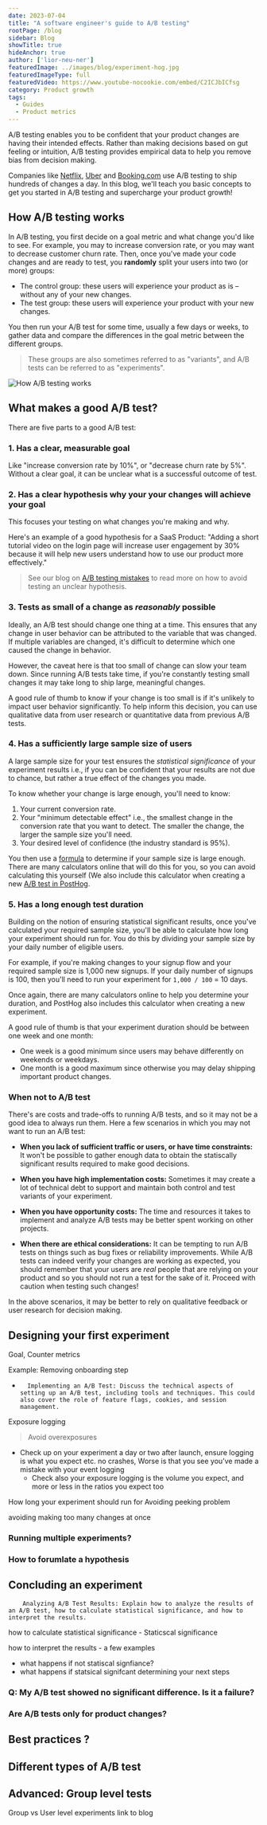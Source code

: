 ```yaml
---
date: 2023-07-04
title: "A software engineer's guide to A/B testing"
rootPage: /blog
sidebar: Blog
showTitle: true
hideAnchor: true
author: ['lior-neu-ner']
featuredImage: ../images/blog/experiment-hog.jpg
featuredImageType: full
featuredVideo: https://www.youtube-nocookie.com/embed/C2ICJbICfsg
category: Product growth
tags: 
  - Guides
  - Product metrics
---
```


A/B testing enables you to be confident that your product changes are having their intended effects. Rather than making decisions based on gut feeling or intuition, A/B testing provides empirical data to help you remove bias from decision making.

Companies like [Netflix](https://uxdesign.cc/how-netflix-does-a-b-testing-87df9f9bf57c), [Uber](https://www.uber.com/en-GB/blog/supercharging-a-b-testing-at-uber/) and [Booking.com](https://booking.ai/tagged/ab-testing) use A/B testing to ship hundreds of changes a day. In this blog, we'll teach you basic concepts to get you started in A/B testing and supercharge your product growth!

## How A/B testing works

In A/B testing, you first decide on a goal metric and what change you'd like to see. For example, you may to increase conversion rate, or you may want to decrease customer churn rate. Then, once you've made your code changes and are ready to test, you **randomly** split your users into two (or more) groups:

- The control group: these users will experience your product as is – without any of your new changes.
- The test group: these users will experience your product with your new changes.

You then run your A/B test for some time, usually a few days or weeks, to gather data and compare the differences in the goal metric between the different groups.

> These groups are also sometimes referred to as "variants", and A/B tests can be referred to as "experiments".

![How A/B testing works](../images/blog/ab-test-illustration.png)

## What makes a good A/B test?

There are five parts to a good A/B test:

### 1. Has a clear, measurable goal

Like "increase conversion rate by 10%", or "decrease churn rate by 5%". Without a clear goal, it can be unclear what is a successful outcome of test.

### 2. Has a clear hypothesis why your your changes will achieve your goal

This focuses your testing on what changes you're making and why.

Here's an example of a good hypothesis for a SaaS Product: "Adding a short tutorial video on the login page will increase user engagement by 30% because it will help new users understand how to use our product more effectively."

> See our blog on [A/B testing mistakes](https://posthog.com/blog/ab-testing-mistakes#7-testing-an-unclear-hypothesis) to read more on how to avoid testing an unclear hypothesis.

### 3. Tests as small of a change as *reasonably* possible 

Ideally, an A/B test should change one thing at a time. This ensures that any change in user behavior can be attributed to the variable that was changed. If multiple variables are changed, it's difficult to determine which one caused the change in behavior.

However, the caveat here is that too small of change can slow your team down. Since running A/B tests take time, if you're constantly testing small changes it may take long to ship large, meaningful changes.

A good rule of thumb to know if your change is too small is if it's unlikely to impact user behavior significantly. To help inform this decision, you can use qualitative data from user research or quantitative data from previous A/B tests.

### 4. Has a sufficiently large sample size of users

A large sample size for your test ensures the *statistical significance* of your experiment results i.e., if you can be confident that your results are not due to chance, but rather a true effect of the changes you made.

To know whether your change is large enough, you'll need to know:

1. Your current conversion rate.
2. Your "minimum detectable effect" i.e., the smallest change in the conversion rate that you want to detect. The smaller the change, the larger the sample size you'll need.
3. Your desired level of confidence (the industry standard is 95%).

You then use a [formula](https://en.wikipedia.org/wiki/Sample_size_determination) to determine if your sample size is large enough. There are many calculators online that will do this for you, so you can avoid calculating this yourself (We also include this calculator when creating a new [A/B test in PostHog](/ab-testing/features).

### 5. Has a long enough test duration

Building on the notion of ensuring statistical significant results, once you've calculated your required sample size, you'll be able to calculate how long your experiment should run for. You do this by dividing your sample size by your daily number of eligible users.

For example, if you're making changes to your signup flow and your required sample size is 1,000 new signups. If your daily number of signups is 100, then you'll need to run your experiment for `1,000 / 100` = 10 days.

Once again, there are many calculators online to help you determine your duration, and PostHog also includes this calculator when creating a new experiment.

A good rule of thumb is that your experiment duration should be between one week and one month:

- One week is a good minimum since users may behave differently on weekends or weekdays.
- One month is a good maximum since otherwise you may delay shipping important product changes.

### When not to A/B test

There's are costs and trade-offs to running A/B tests, and so it may not be a good idea to always run them. Here a few scenarios in which you may not want to run an A/B test:

- **When you lack of sufficient traffic or users, or have time constraints:** It won't be possible to gather enough data to obtain the statiscally significant results required to make good decisions.

- **When you have high implementation costs:** Sometimes it may create a lot of technical debt to support and maintain both control and test variants of your experiment.

- **When you have opportunity costs:** The time and resources it takes to implement and analyze A/B tests may be better spent working on other projects.

- **When there are ethical considerations:** It can be tempting to run A/B tests on things such as bug fixes or reliability improvements. While A/B tests can indeed verify your changes are working as expected, you should remember that your users are *real* people that are relying on your product and so you should not run a test for the sake of it. Proceed with caution when testing such changes!

In the above scenarios, it may be better to rely on qualitative feedback or user research for decision making.

## Designing your first experiment

Goal, 
Counter metrics

Example: Removing onboarding step 

* 		Implementing an A/B Test: Discuss the technical aspects of setting up an A/B test, including tools and techniques. This could also cover the role of feature flags, cookies, and session management.

Exposure logging

> Avoid overexposures


* Check up on your experiment a day or two after launch, ensure logging is what you expect etc. no crashes, Worse is that you see you’ve made a mistake with your event logging
    * Check also your exposure logging is the volume you expect, and more or less in the ratios you expect too 


How long your experiment should run for
Avoiding peeking problem

avoiding making too many changes at once

### Running multiple experiments?


### How to forumlate a hypothesis 

## Concluding an experiment

 		Analyzing A/B Test Results: Explain how to analyze the results of an A/B test, how to calculate statistical significance, and how to interpret the results.

how to calculate statistical significance - Staticscal significance

how to interpret the results - a few examples 
 - what happens if not statiscal signfiance?
 - what happens if statsical signifcant 
determining your next steps

### Q: My A/B test showed no significant difference. Is it a failure?

### Are A/B tests only for product changes?


## Best practices ?



## Different types of A/B test

## Advanced: Group level tests

Group vs User level experiments
link to blog 
